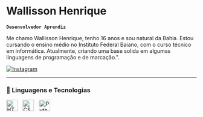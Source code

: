 # Wallisson Henrique

**`Desenvolvedor Aprendiz`**

Me chamo Wallisson Henrique, tenho 16 anos e sou natural da Bahia. Estou cursando o ensino médio no Instituto Federal Baiano, com o curso técnico em informática. Atualmente, criando uma base solida em algumas linguagens de programação e de marcação.".

<p align="left">
    <a href="https://www.instagram.com/wallisson_wh/">
        <img 
            alt="Instagram" 
            title="Instagram" 
            src="https://img.shields.io/badge/Instagram-3K-%23E1306C?style=for-the-badge&logo=instagram&logoColor=white&labelColor=962fbf"
        />
    </a>
</p>
 
---

### 🤖 Linguagens e Tecnologias

<img 
    align="left" 
    alt="HTML"
    title="HTML" 
    width="30px" 
    style="padding-right: 10px;" 
    src="https://cdn.jsdelivr.net/gh/devicons/devicon@latest/icons/html5/html5-original.svg" 
/>
<img 
    align="left" 
    alt="CSS" 
    title="CSS"
    width="30px" 
    style="padding-right: 10px;" 
    src="https://cdn.jsdelivr.net/gh/devicons/devicon@latest/icons/css3/css3-original.svg"  
/>
<img 
    align="left" 
    alt="Python" 
    title="Python"
    width="30px" 
    style="padding-right: 10px;" 
    src="https://cdn.jsdelivr.net/gh/devicons/devicon@latest/icons/python/python-original.svg" 
/>

<br/>
<br/>
